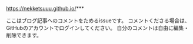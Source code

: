 https://nekketsuuu.github.io/***

ここはブログ記事へのコメントをためるissueです。
コメントくださる場合は、GitHubのアカウントでログインしてください。
自分のコメントは自由に編集・削除できます。
